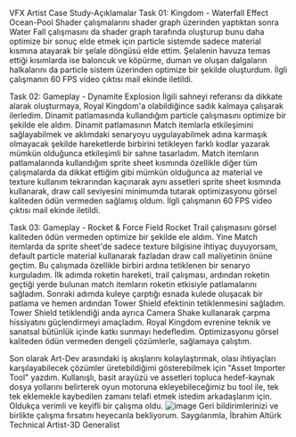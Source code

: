 VFX Artist Case Study-Açıklamalar
Task 01: Kingdom - Waterfall Effect
Ocean-Pool Shader çalışmalarını shader graph üzerinden yaptıktan sonra Water Fall çalışmasını da shader graph tarafında oluşturup bunu daha optimize bir sonuç elde etmek için particle sistemde sadece material kısmına atayarak bir şelale döngüsü elde ettim.
Şelalenin havuza temas ettiği kısımlarda ise baloncuk ve köpürme, duman ve oluşan dalgaların halkalarını da particle sistem üzerinden optimize bir şekilde oluşturdum.
İlgli çalışmanın 60 FPS video çıktısı mail ekinde iletildi.

Task 02: Gameplay - Dynamite Explosion
İlgili sahneyi referansı da dikkate alarak oluşturmaya, Royal Kingdom'a olabildiğince sadık kalmaya çalışarak ilerledim.
Dinamit patlamasında kullandığım particle çalışmasını optimize bir şekilde ele aldım.
Dinamit patlamasının Match itemlarla etkileşimini sağlayabilmek ve aklımdaki senaryoyu uygulayabilmek adına karmaşık olmayacak şekilde hareketlerde birbirini tetikleyen farklı kodlar yazarak mümkün olduğunca etkileşimli bir sahne tasarladım.
Match itemların patlamalarında kullandığım sprite sheet kısmında özellikle diğer tüm çalışmalarda da dikkat ettiğim gibi mümkün olduğunca az material ve texture kullanım tekrarından kaçınarak aynı assetleri sprite sheet kısmında kullanarak,
draw call seviyesini minimumda tutarak optimizasyonu görsel kaliteden ödün vermeden sağlamış oldum.
İlgli çalışmanın 60 FPS video çıktısı mail ekinde iletildi.

Task 03: Gameplay - Rocket & Force Field
Rocket Trail çalışmasını görsel kaliteden ödün vermeden optimize bir şekilde ele aldım. Yine Match itemlarda da sprite sheet'de sadece texture bilgisine ihtiyaç duyuyorsam, default particle material kullanarak fazladan draw call maliyetinin önüne geçtim.
Bu çalışmada özellikle birbiri ardına tetiklenen bir senaryo kurguladım. İlk adımda roketin hareketi, trail çalışması, ardından roketin geçtiği yerde bulunan match itemların roketin etkisiyle patlamalarını sağladım.
Sonraki adımda kuleye çarptığı esnada kulede oluşacak bir patlama ve hemen ardından Tower Shield efektinin tetiklenmesini sağladım. Tower Shield tetiklendiği anda ayrıca Camera Shake kullanarak çarpma hissiyatını güçlendirmeyi amaçladım.
Royal Kingdom evrenine teknik ve sanatsal bütünlük içinde katkı sunmayı hedefledim. Optimizasyonu görsel kaliteden ödün vermeden dengeli çözümlerle, sağlamaya çalıştım.

Son olarak Art-Dev arasındaki iş akışlarını kolaylaştırmak, olası ihtiyaçları karşılayabilecek çözümler üretebildiğimi gösterebilmek için "Asset Importer Tool" yazdım.
Kullanışlı, basit arayüzü ve assetleri topluca hedef-kaynak dosya yollarını belirterek oyun motoruna ekleyebileceğimiz bu tool ile, tek tek eklemekle kaybedilen zamanı telafi etmek istedim arkadaşlarım için.
Oldukça verimli ve keyifli bir çalışma oldu.
![image](https://github.com/user-attachments/assets/39efb311-b087-4b2a-9959-1a50dfc373c2)
Geri bildirimlerinizi ve birlikte çalışma fırsatını heyecanla bekliyorum.
Saygılarımla,
İbrahim Altürk
Technical Artist-3D Generalist
